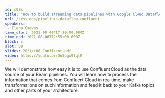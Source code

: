 ```yaml
---
id: c08s
title: "How to build streaming data pipelines with Google Cloud Dataflow and Confluent Cloud"
url: /sessions/pipelines-dataflow-confluent
speakers:
 - Elena Cuevas
time_start: 2021-08-06T17:30:00.000Z
time_end: 2021-08-06T17:55:00.000Z
block: c
slot: 08
slides: 2021/c08-Confluent.pdf
video: https://youtu.be/On5pgx9lqlE
---
```


We will demonstrate how easy it is to use Confluent Cloud as the data source of your Beam pipelines.  You will learn how to process the information that comes from Confluent Cloud in real time, make transformations on such information and feed it back to your Kafka topics and other parts of your architecture.